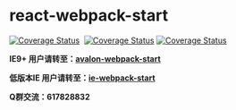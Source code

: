 # react-webpack-start
[![Coverage Status](https://travis-ci.org/sayll/react-webpack-start.svg?branch=master)](https://travis-ci.org/sayll/react-webpack-start)  [![Coverage Status](https://coveralls.io/repos/github/sayll/react-webpack-start/badge.svg)](https://coveralls.io/github/sayll/react-webpack-start) [![Coverage Status](https://codeclimate.com/github/sayll/react-webpack-start/badges/gpa.svg)](https://codeclimate.com/github/sayll/react-webpack-start)

<b>IE9+ 用户请转至：[avalon-webpack-start](https://github.com/sayll/avalon-webpack-start)</b>

<b>低版本IE 用户请转至：[ie-webpack-start](https://github.com/sayll/ie-webpack-start)</b>

<b>Q群交流：617828832</b>
